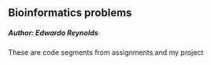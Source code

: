 ## Bioinformatics problems

##### Author: Edwardo Reynolds

These are code segments from assignments and my project